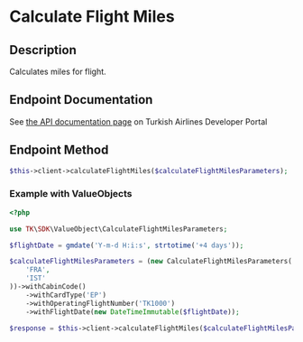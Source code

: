 # Calculate Flight Miles

## Description

 Calculates miles for flight.
  
## Endpoint Documentation

See [the API documentation page](https://developer.turkishairlines.com/documentation/calculate-flight-miles) on Turkish Airlines Developer Portal

## Endpoint Method

```php
$this->client->calculateFlightMiles($calculateFlightMilesParameters);

```

### Example with ValueObjects

```php
<?php

use TK\SDK\ValueObject\CalculateFlightMilesParameters;

$flightDate = gmdate('Y-m-d H:i:s', strtotime('+4 days'));

$calculateFlightMilesParameters = (new CalculateFlightMilesParameters(
	'FRA',
	'IST'
))->withCabinCode()
  	->withCardType('EP')
	->withOperatingFlightNumber('TK1000')
	->withFlightDate(new DateTimeImmutable($flightDate));

$response = $this->client->calculateFlightMiles($calculateFlightMilesParameters);

```
